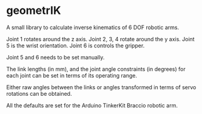 # geometrIK
A small library to calculate inverse kinematics of 6 DOF robotic arms.

Joint 1 rotates around the z axis.
Joint 2, 3, 4 rotate around the y axis.
Joint 5 is the wrist orientation.
Joint 6 is controls the gripper.

Joint 5 and 6 needs to be set manually.

The link lengths (in mm), and the joint angle constraints (in degrees) for each joint can be set in terms of its operating range.

Either raw angles between the links or angles transformed in terms of servo rotations can be obtained.

All the defaults are set for the Arduino TinkerKit Braccio robotic arm.
